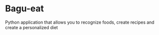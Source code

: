 # Bagu-eat
Python application that allows you to recognize foods, create recipes and create a personalized diet
